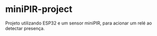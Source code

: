# miniPIR-project
Projeto utilizando ESP32 e um sensor miniPIR, para acionar um relé ao detectar presença.
